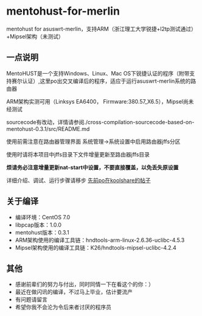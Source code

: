 # mentohust-for-merlin
mentohust for asuswrt-merlin，支持ARM（浙江理工大学锐捷+l2tp测试通过）+Mipsel架构（未测试）

## 一点说明
MentoHUST是一个支持Windows、Linux、Mac OS下锐捷认证的程序（附带支持赛尔认证）,这里po出交叉编译后的程序，适应于运行asuswrt-merlin系统的路由器

ARM架构实测可用（Linksys EA6400， Firmware:380.57_X6.5），Mipsel尚未经测试

sourcecode有改动，详情请参阅./cross-compilation-sourcecode-based-on-mentohust-0.3.1/src/README.md

使用前需注意在路由器管理界面 系统管理->系统设置中启用路由器jffs分区

使用时请将本项目中jffs目录下文件增量更新至路由器jffs目录

**烦请务必注意增量更新nat-start中设置，不要直接覆盖，以免丢失原设置**

详细介绍、调试、运行步骤请移步 [先前po在koolshare的帖子](http://koolshare.cn/thread-9324-1-1.html) 

## 关于编译
* 编译环境：CentOS 7.0
* libpcap版本：1.0.0
* mentohust版本：0.3.1
* ARM架构使用的编译工具链：hndtools-arm-linux-2.6.36-uclibc-4.5.3
* Mipsel架构使用的编译工具链：K26/hndtools-mipsel-uclibc-4.2.4

## 其他
* 感谢前辈们的努力与付出，同时同情一下在看这个的你：）
* 最近在做闪讯的编译，不过马上毕业，估计要流产
* 有问题请留言
* 希望你我不会沦为令后来者讨厌的程序员
